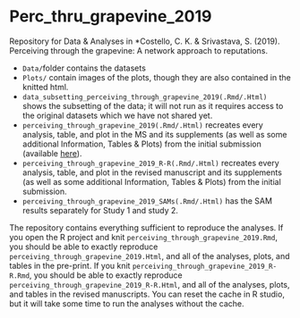 # Perc_thru_grapevine_2019
Repository for Data &amp; Analyses in *Costello, C. K. &amp; Srivastava, S. (2019). Perceiving through the grapevine: A network approach to reputations.

* `Data/`folder contains the datasets
* `Plots/` contain images of the plots, though they are also contained in the knitted html.
*  `data_subsetting_perceiving_through_grapevine_2019(.Rmd/.Html)` shows the subsetting of the data; it will not run as it requires access to the original datasets which we have not shared yet.
* `perceiving_through_grapevine_2019(.Rmd/.Html)` recreates every analysis, table, and plot in the MS and its supplements (as well as some additional Information, Tables & Plots) from the initial submission (available [here](https://costello.netlify.com/files/Perceiving_personality_through_grapevine_08.09.2019.pdf)).
* `perceiving_through_grapevine_2019_R-R(.Rmd/.Html)` recreates every analysis, table, and plot in the revised manuscript and its supplements (as well as some additional Information, Tables & Plots) from the initial submission.
* `perceiving_through_grapevine_2019_SAMs(.Rmd/.Html)` has the SAM results separately for Study 1 and study 2.

The repository contains everything sufficient to reproduce the analyses. If you open the R project and knit `perceiving_through_grapevine_2019.Rmd`, you should be able to exactly reproduce `perceiving_through_grapevine_2019.Html`, and all of the analyses, plots, and tables in the pre-print. If you knit `perceiving_through_grapevine_2019_R-R.Rmd`, you should be able to exactly reproduce `perceiving_through_grapevine_2019_R-R.Html`, and all of the analyses, plots, and tables in the revised manuscripts. You can reset the cache in R studio, but it will take some time to run the analyses without the cache.
